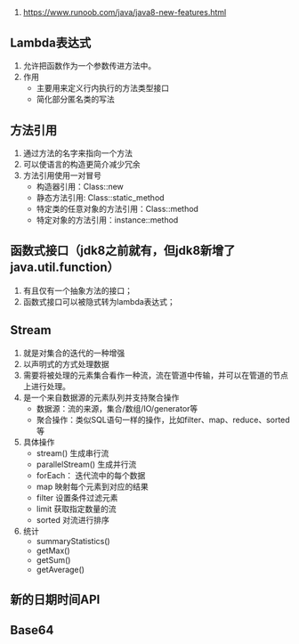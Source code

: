 ##
1. https://www.runoob.com/java/java8-new-features.html
## Lambda表达式
1. 允许把函数作为一个参数传进方法中。
2. 作用
	- 主要用来定义行内执行的方法类型接口
	- 简化部分匿名类的写法
## 方法引用
1. 通过方法的名字来指向一个方法
1. 可以使语言的构造更简介减少冗余
2. 方法引用使用一对冒号
	- 构造器引用：Class::new
	- 静态方法引用: Class::static_method
	- 特定类的任意对象的方法引用：Class::method
	- 特定对象的方法引用：instance::method
## 函数式接口（jdk8之前就有，但jdk8新增了java.util.function）
1. 有且仅有一个抽象方法的接口；
2. 函数式接口可以被隐式转为lambda表达式；
## Stream
1. 就是对集合的迭代的一种增强
2. 以声明式的方式处理数据
3. 需要将被处理的元素集合看作一种流，流在管道中传输，并可以在管道的节点上进行处理。
4. 是一个来自数据源的元素队列并支持聚合操作
	- 数据源：流的来源，集合/数组/IO/generator等
	- 聚合操作：类似SQL语句一样的操作，比如filter、map、reduce、sorted等
5. 具体操作
	- stream() 生成串行流
	- parallelStream() 生成并行流
	- forEach： 迭代流中的每个数据
	- map 映射每个元素到对应的结果
	- filter 设置条件过滤元素
	- limit 获取指定数量的流
	- sorted 对流进行排序
6. 统计
	- summaryStatistics()
	- getMax()
	- getSum()
	- getAverage()
## 新的日期时间API
## Base64